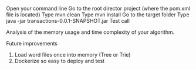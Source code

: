 Open your command line
Go to the root director project (where the pom.xml file is located)
Type mvn clean
Type mvn install
Go to the target folder
Type java -jar transactions-0.0.1-SNAPSHOT.jar
Test call

Analysis of the memory usage and time complexity of your algorithm.

    
   
   
Future improvements
1. Load word files once into memory (Tree or Trie) 
2. Dockerize so easy to deploy and test 